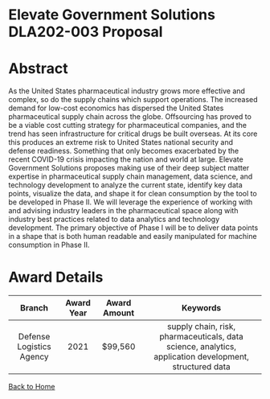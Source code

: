 
Elevate Government Solutions DLA202-003 Proposal
================================================

# Abstract


As the United States pharmaceutical industry grows more effective and complex, so do the supply chains which support operations. The increased demand for low-cost economics has dispersed the United States pharmaceutical supply chain across the globe. Offsourcing has proved to be a viable cost cutting strategy for pharmaceutical companies, and the trend has seen infrastructure for critical drugs be built overseas. At its core this produces an extreme risk to United States national security and defense readiness. Something that only becomes exacerbated by the recent COVID-19 crisis impacting the nation and world at large. Elevate Government Solutions proposes making use of their deep subject matter expertise in pharmaceutical supply chain management, data science, and technology development to analyze the current state, identify key data points, visualize the data, and shape it for clean consumption by the tool to be developed in Phase II. We will leverage the experience of working with and advising industry leaders in the pharmaceutical space along with industry best practices related to data analytics and technology development. The primary objective of Phase I will be to deliver data points in a shape that is both human readable and easily manipulated for machine consumption in Phase II.  

# Award Details

|Branch|Award Year|Award Amount|Keywords|
| :---: | :---: | :---: | :---: |
|Defense Logistics Agency|2021|$99,560|supply chain, risk, pharmaceuticals, data science, analytics, application development, structured data|
  
  


[Back to Home](https://github.com/chrischow/dod_sbir_awards#1842)